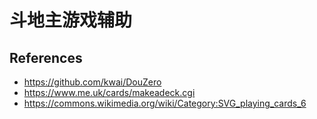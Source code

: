 # 斗地主游戏辅助

## References

- <https://github.com/kwai/DouZero>
- <https://www.me.uk/cards/makeadeck.cgi>
- <https://commons.wikimedia.org/wiki/Category:SVG_playing_cards_6>
